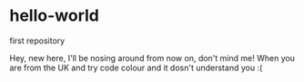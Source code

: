 # hello-world
first repository

Hey, new here, I'll be nosing around from now on, don't mind me!
When you are from the UK and try code colour and it dosn't understand you :(
